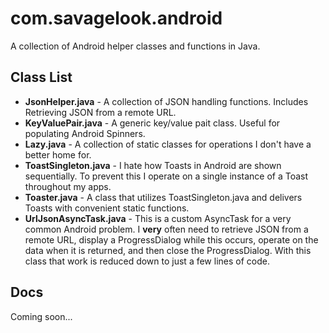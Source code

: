# com.savagelook.android

A collection of Android helper classes and functions in Java.  

## Class List

* __JsonHelper.java__ - A collection of JSON handling functions. Includes Retrieving JSON from a remote URL.
* __KeyValuePair.java__ - A generic key/value pait class. Useful for populating Android Spinners.
* __Lazy.java__ - A collection of static classes for operations I don't have a better home for.  
* __ToastSingleton.java__ - I hate how Toasts in Android are shown sequentially. To prevent this I operate on a single instance of a Toast throughout my apps.
* __Toaster.java__ - A class that utilizes ToastSingleton.java and delivers Toasts with convenient static functions.
* __UrlJsonAsyncTask.java__ - This is a custom AsyncTask for a very common Android problem.  I __very__ often need to retrieve JSON from a remote URL, display a ProgressDialog while this occurs, operate on the data when it is returned, and then close the ProgressDialog.  With this class that work is reduced down to just a few lines of code.

## Docs

Coming soon...
